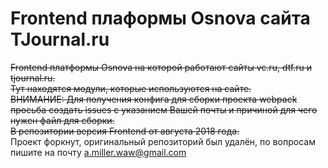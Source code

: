 # Frontend плаформы Osnova сайта TJournal.ru<br>
~~Frontend платформы Osnova на которой работают сайты vc.ru, dtf.ru и tjournal.ru.<br>
Тут находятся модули, которые используются на сайте.<br>
ВНИМАНИЕ: Для получения конфига для сборки проекта webpack просьба создать issues с указанием Вашей почты и причиной для чего нужен файл для сборки.<br>
В репозитории версия Frontend от августа 2018 года.~~  
Проект форкнут, оригинальный репозиторий был удалён, по вопросам пишите на почту a.miller.waw@gmail.com
